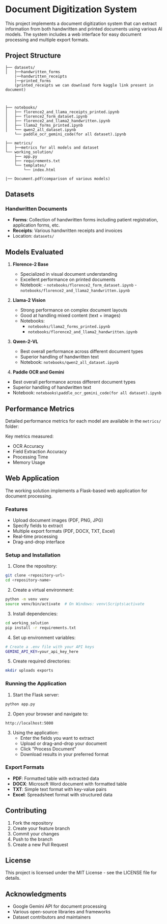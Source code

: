 # Document Digitization System

This project implements a document digitization system that can extract information from both handwritten and printed documents using various AI models. The system includes a web interface for easy document processing and multiple export formats.

## Project Structure

```
├── datasets/
│   ├──handwritten_forms
    |──handwritten_receipts
    |──printed_forms
    (printed_receipts we can download form kaggle link present in document)



├── notebooks/
│   ├── florence2_and_llama_receipts_printed.ipynb
│   ├── florence2_form_dataset.ipynb
│   ├── florence2_and_llama2_handwritten.ipynb
│   ├── llama2_forms_printed.ipynb
│   └── qwen2_all_dataset.ipynb
    └── paddle_ocr_gemini_code(for all dataset).ipynb

├── metrics/
│   ├──metrics for all models and dataset 
└── working_solution/
    ├── app.py
    ├── requirements.txt
    └── templates/
        └── index.html

|── Document.pdf(comparison of various models)
```

## Datasets

### Handwritten Documents
- **Forms**: Collection of handwritten forms including patient registration, application forms, etc.
- **Receipts**: Various handwritten receipts and invoices
- Location: `datasets/`

## Models Evaluated

1. **Florence-2 Base**
   - Specialized in visual document understanding
   - Excellent performance on printed documents
   - Notebook: -  `notebooks/florence2_form_dataset.ipynb`
                - `notebooks/florence2_and_llama2_handwritten.ipynb`

2. **Llama-2 Vision**
   - Strong performance on complex document layouts
   - Good at handling mixed content (text + images)
   - Notebooks: 
     - `notebooks/llama2_forms_printed.ipynb`
     - `notebooks/florence2_and_llama2_handwritten.ipynb`

3. **Qwen-2-VL**
   - Best overall performance across different document types
   - Superior handling of handwritten text
   - Notebook: `notebooks/qwen2_all_dataset.ipynb`

4.  **Paddle OCR and Gemini**
   - Best overall performance across different document types
   - Superior handling of handwritten text
   - Notebook: `notebooks\paddle_ocr_gemini_code(for all dataset).ipynb`

## Performance Metrics

Detailed performance metrics for each model are available in the `metrics/` folder:


Key metrics measured:
- OCR Accuracy
- Field Extraction Accuracy
- Processing Time
- Memory Usage

## Web Application

The working solution implements a Flask-based web application for document processing.

### Features
- Upload document images (PDF, PNG, JPG)
- Specify fields to extract
- Multiple export formats (PDF, DOCX, TXT, Excel)
- Real-time processing
- Drag-and-drop interface

### Setup and Installation

1. Clone the repository:
```bash
git clone <repository-url>
cd <repository-name>
```

2. Create a virtual environment:
```bash
python -m venv venv
source venv/bin/activate  # On Windows: venv\Scripts\activate
```

3. Install dependencies:
```bash
cd working_solution
pip install -r requirements.txt
```

4. Set up environment variables:
```bash
# Create a .env file with your API keys
GEMINI_API_KEY=your_api_key_here
```

5. Create required directories:
```bash
mkdir uploads exports
```

### Running the Application

1. Start the Flask server:
```bash
python app.py
```

2. Open your browser and navigate to:
```
http://localhost:5000
```

3. Using the application:
   - Enter the fields you want to extract
   - Upload or drag-and-drop your document
   - Click "Process Document"
   - Download results in your preferred format

### Export Formats
- **PDF**: Formatted table with extracted data
- **DOCX**: Microsoft Word document with formatted table
- **TXT**: Simple text format with key-value pairs
- **Excel**: Spreadsheet format with structured data


## Contributing

1. Fork the repository
2. Create your feature branch
3. Commit your changes
4. Push to the branch
5. Create a new Pull Request

## License

This project is licensed under the MIT License - see the LICENSE file for details.

## Acknowledgments

- Google Gemini API for document processing
- Various open-source libraries and frameworks
- Dataset contributors and maintainers
